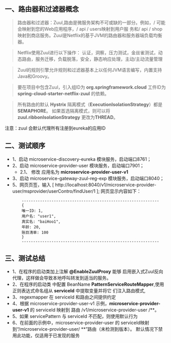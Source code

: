 ## 一、路由器和过滤器概念
> 路由器和过滤器：Zuul,路由是微服务架构不可或缺的一部分。例如，/ 可能会映射到您的Web应用程序，/ api / users映射到用户服
务和/ api / shop映射到商店服务。Zuul是Netflix的基于JVM的路由器和服务器端负载均衡器。

>Netflix使用Zuul进行以下操作：
认证，洞察，压力测试，金丝雀测试，动态路由，服务迁移，负载脱落，安全，静态响应处理，主动/主动流量管理

> Zuul的规则引擎允许规则和过滤器基本上以任何JVM语言编写，内置支持Java和Groovy。
 
> 要在项目中包含Zuul，引入组ID为 **org.springframework.cloud** 工件ID为 **spring-cloud-starter-netflix-zuul** 的依赖。

> 所有路由的默认 **Hystrix** 隔离模式（**ExecutionIsolationStrategy**）都是 **SEMAPHORE**。 如果首选隔离模式，则可以将  
**zuul.ribbonIsolationStrategy** 更改为**THREAD**。

注意：zuul 会默认代理所有注册到eureka的应用ID

## 二、测试顺序
* 1、启动  microservice-discovery-eureka 模块服务，启动端口8761；
* 2、启动  microservice-provider-user 模块服务，启动端口7901；
    + 2.1、 修改 应用名为 **microservice-provider-user-v1**
* 3、启动  microservice-gateway-zuul-reg-exp 模块服务，启动端口8040；
* 5、网页页签，输入 [ http://localhost:8040/v1/microservice-provider-user/msprovider/userContro/findUser/1 ];
网页显示内容如下：
    ```
        ------------------------------------------------------------
        {
        唯一ID: 1,
        用户名: "user1",
        真实名: "baiHoo1",
        年龄: 20,
        账目清单: 100
        }
        ------------------------------------------------------------
    ```
## 三、测试总结
* 1、在程序的启动类加上注解 **@EnableZuulProxy** 能够 启用嵌入式Zuul反向代理，这样做会导致本地呼叫转发到适当的服务。
* 2、在程序的启动类 中配置 BeanName **PatternServiceRouteMapper**,使用正则表达式命名组从 **serviceId** 中提取变量并将它
们注入路由模式, 
* 3、regexmapper 在 serviceId 和路由之间提供约定
* 4、根据 microservice-provider-user-v1 示例，**microservice-provider-user-v1** 的 serviceId 映射到 路由 /v1/microservice-provider-user /**。
* 5、如果 servicePattern 与 serviceId 不匹配，则使用默认行为 
* 6、在前面的示例中，microservice-provider-user 的 serviceId映射到“/microservice-provider-user/ **”路由（未检测到版本）。 默认情况下禁用此功能，仅适用于已发现的服务
